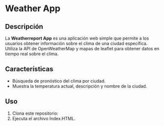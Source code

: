 # Weather App



## Descripción

La **Weatherreport App** es una aplicación web simple que permite a los usuarios obtener información sobre el clima de una ciudad específica. Utiliza la API de OpenWeatherMap y mapas de leaflet para obtener datos en tiempo real sobre el clima.

## Características

- Búsqueda de pronóstico del clima por ciudad.
- Muestra la temperatura actual, descripción y nombre de la ciudad.

## Uso

1. Clona este repositorio:
2. Ejecuta el archivo Index.HTML.

